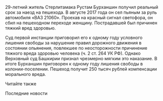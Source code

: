 29-летний житель Стерлитамака Рустам Бурханшин получил реальный срок за наезд на пешехода. В августе 2017 года он сел пьяным за руль автомобиля «ВАЗ 21060». Проехав на красный сигнал светофора, он сбил на пешеходном переходе женщину. Пострадавшей был причинен тяжкий вред здоровью.

Суд первой инстанции приговорил его к одному году условного лишения свободы за нарушение правил дорожного движения в состоянии опьянения, повлекшее по неосторожности причинение тяжкого вреда здоровью человека (ч. 2 ст. 264 УК РФ). Однако Верховный суд Башкирии признал чрезмерно мягким это наказание. В итоге Бурханшин приговорен к одному году лишения свободы в колонии-поселении. Пешеход получит 250 тысяч рублей компенсации морального вреда.

Читайте также

Последние новости